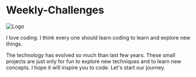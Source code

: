 # Weekly-Challenges

![Logo](https://res.cloudinary.com/practicaldev/image/fetch/s--2ziKaZPU--/c_imagga_scale,f_auto,fl_progressive,h_500,q_auto,w_1000/https://thepracticaldev.s3.amazonaws.com/i/83v7xr7tyz3mpynf01ak.png)




I love coding. I think every one should learn coding to learn and explore new things.

The technology has evolved so much than last few years. These small projects are just only for fun to explore new 
techniques and to learn new concepts. I hope it will inspire you to code.
Let's start our journey.
